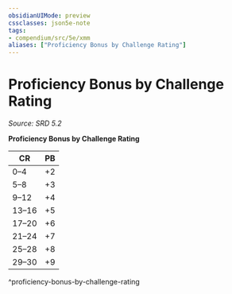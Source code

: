 ```yaml
---
obsidianUIMode: preview
cssclasses: json5e-note
tags:
- compendium/src/5e/xmm
aliases: ["Proficiency Bonus by Challenge Rating"]
---
```

# Proficiency Bonus by Challenge Rating
*Source: SRD 5.2* 

**Proficiency Bonus by Challenge Rating**

| CR | PB |
|----|----|
| 0–4 | +2 |
| 5–8 | +3 |
| 9–12 | +4 |
| 13–16 | +5 |
| 17–20 | +6 |
| 21–24 | +7 |
| 25–28 | +8 |
| 29–30 | +9 |
^proficiency-bonus-by-challenge-rating